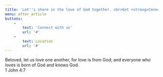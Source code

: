 ```yaml
---
title: 'Let''s share in the love of God together. <br>Get <strong>Connected</strong>.</br>'
menu: after_article
buttons:
    -
        text: 'Connect with us'
        url: '#'
    -
        text: Location
        url: '#'
---
```


Beloved, let us love one another, for love is from God; and everyone who loves is born of God and knows God.
<br>1 John 4:7</br>
